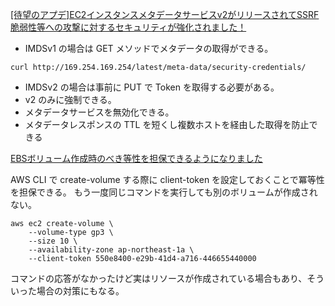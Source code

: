 
[[待望のアプデ]EC2インスタンスメタデータサービスv2がリリースされてSSRF脆弱性等への攻撃に対するセキュリティが強化されました！](https://dev.classmethod.jp/articles/ec2-imdsv2-release/)

* IMDSv1 の場合は GET メソッドでメタデータの取得ができる。
```
curl http://169.254.169.254/latest/meta-data/security-credentials/
```

* IMDSv2 の場合は事前に PUT で Token を取得する必要がある。
* v2 のみに強制できる。
* メタデータサービスを無効化できる。
* メタデータレスポンスの TTL を短くし複数ホストを経由した取得を防止できる



[EBSボリューム作成時のべき等性を担保できるようになりました](https://dev.classmethod.jp/articles/ensuring-idempotency-for-ebs/)

AWS CLI で create-volume する際に client-token を設定しておくことで冪等性を担保できる。
もう一度同じコマンドを実行しても別のボリュームが作成されない。

```
aws ec2 create-volume \
    --volume-type gp3 \
    --size 10 \
    --availability-zone ap-northeast-1a \
    --client-token 550e8400-e29b-41d4-a716-446655440000
```

コマンドの応答がなかったけど実はリソースが作成されている場合もあり、そういった場合の対策にもなる。


